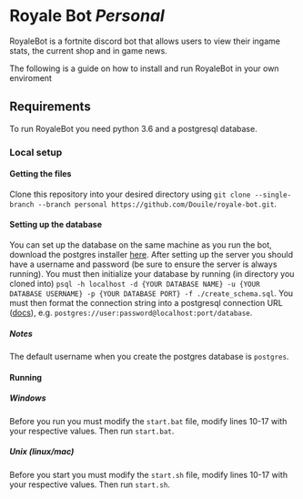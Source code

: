 # Royale Bot _Personal_
RoyaleBot is a fortnite discord bot that allows users to view their ingame stats, the current shop and in game news.

The following is a guide on how to install and run RoyaleBot in your own enviroment

## Requirements
To run RoyaleBot you need python 3.6 and a postgresql database.

### Local setup
#### Getting the files
Clone this repository into your desired directory using `git clone --single-branch --branch personal https://github.com/Douile/royale-bot.git`.
####  Setting up the database
You can set up the database on the same machine as you run the bot, download the postgres installer [here](https://www.postgresql.org/download/). After setting up the server you should have a username and password (be sure to ensure the server is always running). You must then initialize your database by running (in directory you cloned into) `psql -h localhost -d {YOUR DATABASE NAME} -u {YOUR DATABASE USERNAME} -p {YOUR DATABASE PORT} -f ./create_schema.sql`. You must then format the connection string into a postgresql connection URL ([docs](https://www.postgresql.org/docs/current/libpq-connect.html#LIBPQ-CONNSTRING)), e.g. `postgres://user:password@localhost:port/database`.

##### _Notes_

The default username when you create the postgres database is `postgres`.
#### Running
##### Windows
Before you run you must modify the `start.bat` file, modify lines 10-17 with your respective values. Then run `start.bat`.
##### Unix (linux/mac)
Before you start you must modify the `start.sh` file, modify lines 10-17 with your respective values. Then run `start.sh`.
